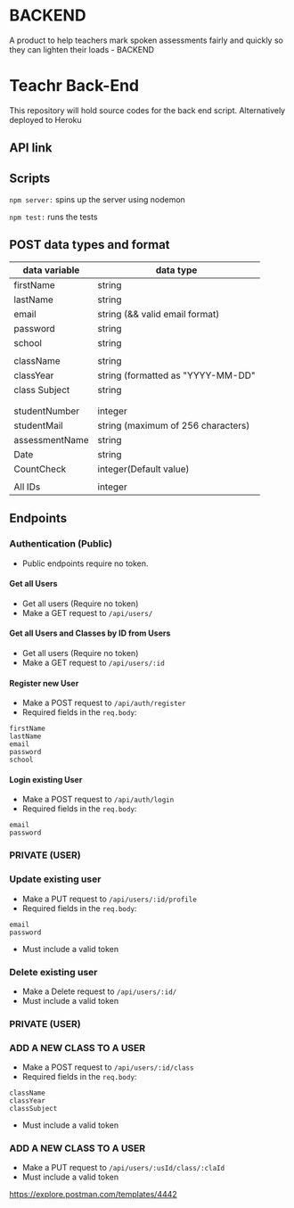 # BACKEND
A product to help teachers mark spoken assessments fairly and quickly so they can lighten their loads - BACKEND

# Teachr Back-End

This repository will hold source codes for the back end script. Alternatively deployed to Heroku

## API link



## Scripts

`npm server:` spins up the server using nodemon

`npm test:` runs the tests

## POST data types and format


| data variable  | data type                                  |
| -------------- | ------------------------------------------ |
| firstName      | string                                     |
| lastName       | string                                     |
| email          | string (&& valid email format)             |
| password       | string                                     |
| school         | string                                     |
|                |                                            |
| className      | string                                     |
| classYear      | string (formatted as "YYYY-MM-DD"          |
| class Subject  | string  |
|                                                             |
|                                                             |
| studentNumber  | integer                                    |
| studentMail    | string (maximum of 256 characters)         |
| assessmentName | string                                     |
| Date           | string                                     |
| CountCheck     | integer(Default value)                                     |
|                |                                            |
| All IDs        | integer                                    |

## Endpoints

### Authentication (Public)

- Public endpoints require no token.

#### Get all Users

- Get all users (Require no token)
- Make a GET request to `/api/users/`

#### Get all Users and Classes by ID from Users

- Get all users (Require no token)
- Make a GET request to `/api/users/:id`

#### Register new User

- Make a POST request to `/api/auth/register`
- Required fields in the `req.body`:

```
firstName
lastName
email
password
school
```

#### Login existing User

- Make a POST request to `/api/auth/login`
- Required fields in the `req.body`:

```
email
password
```
###     PRIVATE (USER)

### Update existing user

- Make a PUT request to `/api/users/:id/profile`
- Required fields in the `req.body`:
```
email
password
```
- Must include a valid token
### Delete existing user
- Make a Delete request to `/api/users/:id/`
- Must include a valid token

###     PRIVATE (USER)

### ADD A NEW CLASS TO A USER
- Make a POST request to `/api/users/:id/class`
- Required fields in the `req.body`:
```
className
classYear
classSubject
```
- Must include a valid token

### ADD A NEW CLASS TO A USER
- Make a PUT request to `/api/users/:usId/class/:claId`
- Must include a valid token
<!-- ### Instructor (Private)

- This set of endpoints is only accessible to users with a valid token's role set to instructor

#### Get Instructor classes

- Allows instructors view the classes they have created.
- Make a GET request to `/api/instructor/class`
- Must include a valid token

#### Add a new Instructor class

- Make a POST request to `/api/instructor/class`
- Must include a valid token
- Required fields in the `req.body`:

```
type
date
startTime
duration
description
intensityLevel
location
maxClassSize
```

#### Update Instructor class

- Allows an instructor to update a specific part of a class
- Make a PUT request to `/api/instructor/class`
- Must include a valid token
- Include the field(s) you wish to update

```
type
```

#### Delete Instructor class

- Allows an instructor to delete a class
- Make a DELETE request to `/api/instructor/class/:id`
- where `:id` is the id of the class to be deleted.
- Must include a valid token

### Client (Private)

- This set of endpoints is only accessible to users with a valid token's role set to client.

#### Get all classes

- Allows clients view all the classes available.
- Make a GET request to `/api/client/class`
- Must include a valid token

#### Get all reserved classes

- Allows a client view all the classes they have reserved.
- Make a GET request to `/api/client/reservations`
- Must include a valid token

#### Make a reservation

- Make a POST request to `/api/client/reservations`
- Must include a valid token and the id of the class to be reserved
- Required fields in the `req.body`:

```
classId
```

#### Delete a reservation

- Allows a client to remove a reserved class from their list
- Make a DELETE request to `/api/client/reservations/:id`
- where `:id` is the id of the reserved class to be removed.
- Must include a valid token

### PostMan API Collection: -->

https://explore.postman.com/templates/4442
